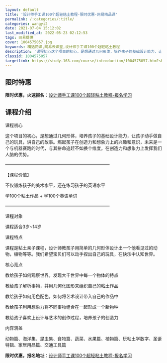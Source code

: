 ```yaml
---
layout: default
title: '设计师手工课100个超轻粘土教程-限时优惠-网易精品课'
permalink: /:categories/:title/
categories: wangyi2
date: 2021-07-04 15:12:02
last_modified_at: 2022-05-23 02:12:53
tags: 网易提供
cover: 1004575057.jpg
keywords: 精选网课,网易云课堂,设计师手工课100个超轻粘土教程
description: '课程初心这个项目的初心，是想通过几何形体，培养孩子的基础设计能力，让孩子动手做自己的玩具，讲自己的故事。燃起孩子在创造力'
classid: 1004575057
targetlink: https://study.163.com/course/introduction/1004575057.htm?share=1&shareId=1025206652&utm_campaign=share&utm_medium=iphoneShare&utm_source=&utm_u=1025206652
---
```


## 限时特惠

**限时优惠，火速报名**：[设计师手工课100个超轻粘土教程-报名学习](https://study.163.com/course/introduction/1004575057.htm?share=1&shareId=1025206652&utm_campaign=share&utm_medium=iphoneShare&utm_source=&utm_u=1025206652)

## 课程介绍

课程初心

这个项目的初心，是想通过几何形体，培养孩子的基础设计能力，让孩子动手做自己的玩具，讲自己的故事。燃起孩子在创造力和想象力上的兴趣和意识，未来是一个与机器赛跑的时代，与其拼命追赶不如换个维度。在创造力和想象力上发挥我们人脑的优势。

————————————————————————

【课程价值】

不仅锻炼孩子的美术水平，还在练习孩子的英语水平

学100个粘土作品   +  学100个英语单词

————————————————————————

课程对象

课程适合3岁~14岁



课程特点

课程是粘土亲子课程，设计师教孩子用简单的几何形体设计出一个他看见过的动物，植物等等。我们希望宝贝们可以动手捏出自己的玩具，在快乐中认知世界。  



核心亮点

教给孩子如何观察世界，发现大千世界中每一个物体的特点

教给孩子解析事物，并用几何化图形来组织自己的粘土作品

教给孩子如何用色配色，如何将艺术设计带入自己的作品中

教给孩子利用想象力将不同事物组合在一起形成一个新物种

教给孩子喜欢上设计与艺术的创作过程，培养孩子的创造力





内容涵盖

动物篇、海洋集、昆虫集、食物篇、蔬菜、水果篇、植物篇、玩粘土学数字、圣诞特辑、家居用品篇、交通工具篇

**限时优惠，报名地址**：[设计师手工课100个超轻粘土教程-报名学习](https://study.163.com/course/introduction/1004575057.htm?share=1&shareId=1025206652&utm_campaign=share&utm_medium=iphoneShare&utm_source=&utm_u=1025206652)

